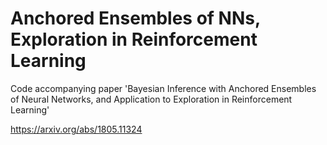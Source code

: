 # Anchored Ensembles of NNs, Exploration in Reinforcement Learning

Code accompanying paper 'Bayesian Inference with Anchored Ensembles of Neural Networks, and Application to Exploration in Reinforcement Learning'

https://arxiv.org/abs/1805.11324
